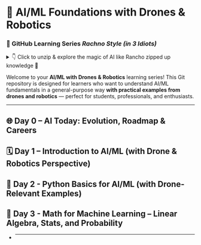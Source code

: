 # 🤖 AI/ML Foundations with Drones & Robotics  
### 📘 GitHub Learning Series  ***Rachno Style*** _(in 3 Idiots)_  
<details>
  <summary>👇 Click to unzip & explore the magic of AI like Rancho zipped up knowledge 🎒</summary>

Welcome to a hands-on, beginner-friendly, and fun-filled journey into the world of **Artificial Intelligence and Machine Learning**—designed especially with **Drones, Robotics**, and **curious minds** in mind. This series is crafted by *Rachno*, your friendly neighborhood AI enthusiast (think Rancho from 3 Idiots 👨‍🎓, but with robots instead of ranching cows 🐄🤖).

---

## 📅 Learning Journey Overview

- **Day 0** – AI Today: Evolution, Roadmap & Careers  
- **Day 1** – Introduction to AI/ML (with Drone & Robotics Perspective)  
- **Day 2** – Supervised vs Unsupervised vs Reinforcement Learning  
- **Day 3** – Math for ML: Linear Algebra, Stats, Probability
  --**🧠 Day3B**   -From Data to Model: The Learning Process 
- (… and so on)

---

🎯 Stay curious. Stay foolish. Stay zipped in until the learning bursts out! 🚀  
</details>


Welcome to your **AI/ML with Drones & Robotics** learning series! This Git repository is designed for learners who want to understand AI/ML fundamentals in a general-purpose way **with practical examples from drones and robotics** — perfect for students, professionals, and enthusiasts.

---
## 🌐 Day 0 – AI Today: Evolution, Roadmap & Careers
## 🗓️ Day 1 – Introduction to AI/ML (with Drone & Robotics Perspective)
## 🐍 Day 2 - Python Basics for AI/ML (with Drone-Relevant Examples)
## 🧮 Day 3 - Math for Machine Learning – Linear Algebra, Stats, and Probability
- 
   ---
 
